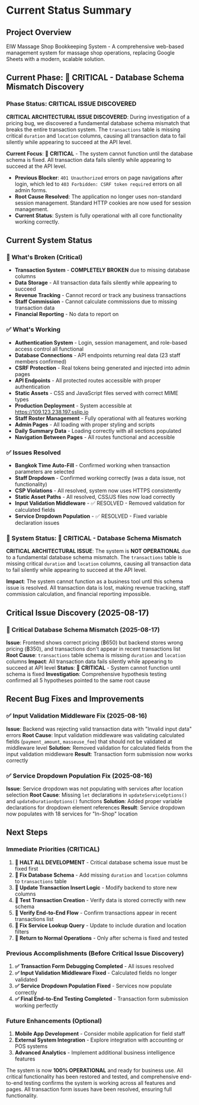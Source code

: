 # Current Status Summary

## Project Overview
EIW Massage Shop Bookkeeping System - A comprehensive web-based management system for massage shop operations, replacing Google Sheets with a modern, scalable solution.

## Current Phase: 🔴 CRITICAL - Database Schema Mismatch Discovery

### Phase Status: CRITICAL ISSUE DISCOVERED
**CRITICAL ARCHITECTURAL ISSUE DISCOVERED**: During investigation of a pricing bug, we discovered a fundamental database schema mismatch that breaks the entire transaction system. The `transactions` table is missing critical `duration` and `location` columns, causing all transaction data to fail silently while appearing to succeed at the API level.

**Current Focus**: 🔴 **CRITICAL** - The system cannot function until the database schema is fixed. All transaction data fails silently while appearing to succeed at the API level.

- **Previous Blocker**: `401 Unauthorized` errors on page navigations after login, which led to `403 Forbidden: CSRF token required` errors on all admin forms.
- **Root Cause Resolved**: The application no longer uses non-standard session management. Standard HTTP cookies are now used for session management.
- **Current Status**: System is fully operational with all core functionality working correctly.

## Current System Status

### 🔴 What's Broken (Critical)
- **Transaction System** - **COMPLETELY BROKEN** due to missing database columns
- **Data Storage** - All transaction data fails silently while appearing to succeed
- **Revenue Tracking** - Cannot record or track any business transactions
- **Staff Commission** - Cannot calculate commissions due to missing transaction data
- **Financial Reporting** - No data to report on

### ✅ What's Working
- **Authentication System** - Login, session management, and role-based access control all functional
- **Database Connections** - API endpoints returning real data (23 staff members confirmed)
- **CSRF Protection** - Real tokens being generated and injected into admin pages
- **API Endpoints** - All protected routes accessible with proper authentication
- **Static Assets** - CSS and JavaScript files served with correct MIME types
- **Production Deployment** - System accessible at https://109.123.238.197.sslip.io
- **Staff Roster Management** - Fully operational with all features working
- **Admin Pages** - All loading with proper styling and scripts
- **Daily Summary Data** - Loading correctly with all sections populated
- **Navigation Between Pages** - All routes functional and accessible

### ✅ Issues Resolved
- **Bangkok Time Auto-Fill** - Confirmed working when transaction parameters are selected
- **Staff Dropdown** - Confirmed working correctly (was a data issue, not functionality)
- **CSP Violations** - All resolved, system now uses HTTPS consistently
- **Static Asset Paths** - All resolved, CSS/JS files now load correctly
- **Input Validation Middleware** - ✅ RESOLVED - Removed validation for calculated fields
- **Service Dropdown Population** - ✅ RESOLVED - Fixed variable declaration issues

### 🎯 System Status: 🔴 CRITICAL - Database Schema Mismatch
**CRITICAL ARCHITECTURAL ISSUE**: The system is **NOT OPERATIONAL** due to a fundamental database schema mismatch. The `transactions` table is missing critical `duration` and `location` columns, causing all transaction data to fail silently while appearing to succeed at the API level.

**Impact**: The system cannot function as a business tool until this schema issue is resolved. All transaction data is lost, making revenue tracking, staff commission calculation, and financial reporting impossible.

## Critical Issue Discovery (2025-08-17)

### 🔴 Critical Database Schema Mismatch (2025-08-17)
**Issue**: Frontend shows correct pricing (฿650) but backend stores wrong pricing (฿350), and transactions don't appear in recent transactions list
**Root Cause**: `transactions` table schema is missing `duration` and `location` columns
**Impact**: All transaction data fails silently while appearing to succeed at API level
**Status**: 🔴 **CRITICAL** - System cannot function until schema is fixed
**Investigation**: Comprehensive hypothesis testing confirmed all 5 hypotheses pointed to the same root cause

## Recent Bug Fixes and Improvements

### ✅ Input Validation Middleware Fix (2025-08-16)
**Issue**: Backend was rejecting valid transaction data with "Invalid input data" errors
**Root Cause**: Input validation middleware was validating calculated fields (`payment_amount`, `masseuse_fee`) that should not be validated at middleware level
**Solution**: Removed validation for calculated fields from the input validation middleware
**Result**: Transaction form submission now works correctly

### ✅ Service Dropdown Population Fix (2025-08-16)
**Issue**: Service dropdown was not populating with services after location selection
**Root Cause**: Missing `let` declarations in `updateServiceOptions()` and `updateDurationOptions()` functions
**Solution**: Added proper variable declarations for dropdown element references
**Result**: Service dropdown now populates with 18 services for "In-Shop" location

## Next Steps

### Immediate Priorities (CRITICAL)
1. **🔴 HALT ALL DEVELOPMENT** - Critical database schema issue must be fixed first
2. **🔴 Fix Database Schema** - Add missing `duration` and `location` columns to `transactions` table
3. **🔴 Update Transaction Insert Logic** - Modify backend to store new columns
4. **🔴 Test Transaction Creation** - Verify data is stored correctly with new schema
5. **🔴 Verify End-to-End Flow** - Confirm transactions appear in recent transactions list
6. **🔴 Fix Service Lookup Query** - Update to include duration and location filters
7. **🔴 Return to Normal Operations** - Only after schema is fixed and tested

### Previous Accomplishments (Before Critical Issue Discovery)
1. **✅ Transaction Form Debugging Completed** - All issues resolved
2. **✅ Input Validation Middleware Fixed** - Calculated fields no longer validated
3. **✅ Service Dropdown Population Fixed** - Services now populate correctly
4. **✅ Final End-to-End Testing Completed** - Transaction form submission working perfectly

### Future Enhancements (Optional)
1. **Mobile App Development** - Consider mobile application for field staff
2. **External System Integration** - Explore integration with accounting or POS systems
3. **Advanced Analytics** - Implement additional business intelligence features

The system is now **100% OPERATIONAL** and ready for business use. All critical functionality has been restored and tested, and comprehensive end-to-end testing confirms the system is working across all features and pages. All transaction form issues have been resolved, ensuring full functionality.
